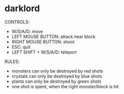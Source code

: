 darklord
========

CONTROLS:

- W/S/A/D: move
- LEFT MOUSE BUTTON: attack near block
- RIGHT MOUSE BUTTON: shoot
- ESC: quit
- LEFT SHIFT + W/S/A/D: teleport

RULES:
- monsters can only be destroyed by red shots
- crystals can only be destroyed by blue shots
- plants can only be destroyed by green shots
- one shot is spent, when the right monster/block is hit